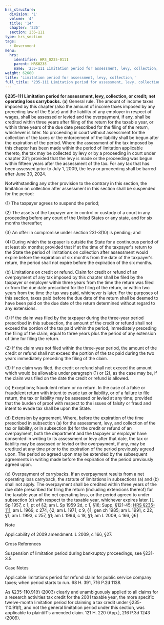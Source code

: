 ```yaml
---
hrs_structure:
  division: '1'
  volume: '4'
  title: '14'
  chapter: '235'
  section: 235-111
type: hrs_section
tags:
  - Government
menu:
  hrs:
    identifier: HRS_0235-0111
    parent: HRS0235
    name: '235-111 Limitation period for assessment, levy, collection,'
weight: 62680
title: 'Limitation period for assessment, levy, collection,'
full_title: '235-111 Limitation period for assessment, levy, collection,'
---
```

**§235-111 Limitation period for assessment, levy, collection, or credit; net operating loss carrybacks.** (a) General rule. The amount of income taxes imposed by this chapter (also the amount of income taxes imposed by any preceding law of the State) and the liability of any employer in respect of wages, shall be assessed or levied and the overpayment, if any, shall be credited within three years after filing of the return for the taxable year, or within three years of the due date prescribed for the filing of the return, whichever is later. No proceeding in court without assessment for the collection of the taxes or the enforcement of the liability shall be begun after the expiration of the period. Where the assessment of the tax imposed by this chapter has been made within the period of limitation applicable thereto, the tax may be collected by levy or by a proceeding in court under chapter 231; provided that the levy is made or the proceeding was begun within fifteen years after the assessment of the tax. For any tax that has been assessed prior to July 1, 2009, the levy or proceeding shall be barred after June 30, 2024.

<a></a>Notwithstanding any other provision to the contrary in this section, the limitation on collection after assessment in this section shall be suspended for the period:

<a></a>(1) The taxpayer agrees to suspend the period;

<a></a>(2) The assets of the taxpayer are in control or custody of a court in any proceeding before any court of the United States or any state, and for six months thereafter;

<a></a>(3) An offer in compromise under section 231-3(10) is pending; and

<a></a>(4) During which the taxpayer is outside the State for a continuous period of at least six months; provided that if at the time of the taxpayer's return to the State the period of limitations on collection after assessment would expire before the expiration of six months from the date of the taxpayer's return, the period shall not expire before the expiration of the six months.

(b) Limitations on credit or refund. Claim for credit or refund of an overpayment of any tax imposed by this chapter shall be filed by the taxpayer or employer within three years from the time the return was filed or from the due date prescribed for the filing of the return, or within two years from the time the tax was paid, whichever is later. For the purposes of this section, taxes paid before the due date of the return shall be deemed to have been paid on the due date of the return determined without regard to any extensions.

(1) If the claim was filed by the taxpayer during the three-year period prescribed in this subsection, the amount of the credit or refund shall not exceed the portion of the tax paid within the period, immediately preceding the filing of the claim, equal to three years plus the period of any extension of time for filing the return.

(2) If the claim was not filed within the three-year period, the amount of the credit or refund shall not exceed the portion of the tax paid during the two years immediately preceding the filing of the claim.

(3) If no claim was filed, the credit or refund shall not exceed the amount which would be allowable under paragraph (1) or (2), as the case may be, if the claim was filed on the date the credit or refund is allowed.

(c) Exceptions; fraudulent return or no return. In the case of a false or fraudulent return with intent to evade tax or liability, or of a failure to file return, the tax or liability may be assessed or levied at any time; provided that the burden of proof with respect to the issues of falsity or fraud and intent to evade tax shall be upon the State.

(d) Extension by agreement. Where, before the expiration of the time prescribed in subsection (a) for the assessment, levy, and collection of the tax or liability, or in subsection (b) for the credit or refund of an overpayment, both the department and the taxpayer or employer have consented in writing to its assessment or levy after that date, the tax or liability may be assessed or levied or the overpayment, if any, may be credited at any time prior to the expiration of the period previously agreed upon. The period so agreed upon may be extended by the subsequent agreements in writing made before the expiration of the period previously agreed upon.

(e) Overpayment of carrybacks. If an overpayment results from a net operating loss carryback, the statute of limitations in subsections (a) and (b) shall not apply. The overpayment shall be credited within three years of the due date prescribed for filing the return (including extensions thereof) for the taxable year of the net operating loss, or the period agreed to under subsection (d) with respect to the taxable year, whichever expires later. [L Sp 1957, c 1, pt of §2; am L Sp 1959 2d, c 1, §16; Supp, §121-45; [HRS §235-111](/title-14/chapter-235/section-235-111/); am L 1969, c 274, §2; am L 1971, c 9, §1; gen ch 1985; am L 1991, c 22, §1; am L 1993, c 257, §1; am L 1994, c 18, §1; am L 2009, c 166, §6]

Note

Applicability of 2009 amendment. L 2009, c 166, §27.

Cross References

Suspension of limitation period during bankruptcy proceedings, see §231-3.5.

Case Notes

Applicable limitations period for refund claim for public service company taxes; when period starts to run. 68 H. 391, 716 P.2d 1138.

As §235-110.91(f) (2003) clearly and unambiguously applied to all claims for a research activities tax credit for the 2001 taxable year, the more specific twelve-month limitation period for claiming a tax credit under §235-110.91(f), and not the general limitation period under this section, was applicable to plaintiff's amended claim. 121 H. 220 (App.), 216 P.3d 1243 (2009).